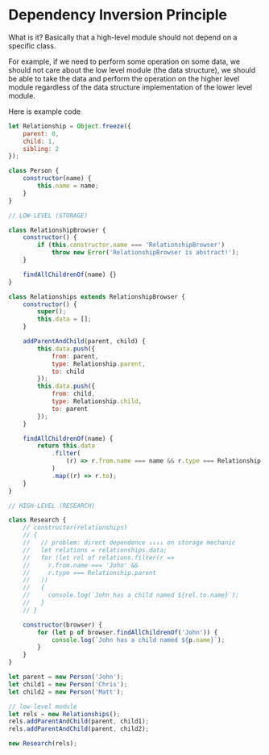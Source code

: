 # Dependency Inversion Principle

What is it?
Basically that a high-level module should not depend on a specific class.

For example, if we need to perform some operation on some data, we should not care about the low level module (the data structure), we should be able to take the data and perform the operation on the higher level module regardless of the data structure implementation of the lower level module.

Here is example code

```js
let Relationship = Object.freeze({
    parent: 0,
    child: 1,
    sibling: 2
});

class Person {
    constructor(name) {
        this.name = name;
    }
}

// LOW-LEVEL (STORAGE)

class RelationshipBrowser {
    constructor() {
        if (this.constructor.name === 'RelationshipBrowser')
            throw new Error('RelationshipBrowser is abstract!');
    }

    findAllChildrenOf(name) {}
}

class Relationships extends RelationshipBrowser {
    constructor() {
        super();
        this.data = [];
    }

    addParentAndChild(parent, child) {
        this.data.push({
            from: parent,
            type: Relationship.parent,
            to: child
        });
        this.data.push({
            from: child,
            type: Relationship.child,
            to: parent
        });
    }

    findAllChildrenOf(name) {
        return this.data
            .filter(
                (r) => r.from.name === name && r.type === Relationship.parent
            )
            .map((r) => r.to);
    }
}

// HIGH-LEVEL (RESEARCH)

class Research {
    // constructor(relationships)
    // {
    //   // problem: direct dependence ↓↓↓↓ on storage mechanic
    //   let relations = relationships.data;
    //   for (let rel of relations.filter(r =>
    //     r.from.name === 'John' &&
    //     r.type === Relationship.parent
    //   ))
    //   {
    //     console.log(`John has a child named ${rel.to.name}`);
    //   }
    // }

    constructor(browser) {
        for (let p of browser.findAllChildrenOf('John')) {
            console.log(`John has a child named ${p.name}`);
        }
    }
}

let parent = new Person('John');
let child1 = new Person('Chris');
let child2 = new Person('Matt');

// low-level module
let rels = new Relationships();
rels.addParentAndChild(parent, child1);
rels.addParentAndChild(parent, child2);

new Research(rels);
```
